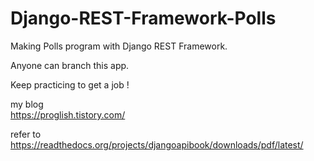 # Django-REST-Framework-Polls

Making Polls program with Django REST Framework.

Anyone can branch this app.
 
Keep practicing to get a job !

my blog  
https://proglish.tistory.com/

refer to https://readthedocs.org/projects/djangoapibook/downloads/pdf/latest/
